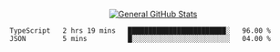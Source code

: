 <p align="center">
  <a href="https://github.com/AndyDevv">
    <img src="https://github-readme-stats.vercel.app/api?username=AndyDevv&custom_title=General%20GitHub%20Stats&theme=aura_dark" alt="General GitHub Stats">
  </a>
</p>

<!--START_SECTION:waka-->

```text
TypeScript   2 hrs 19 mins   ████████████████████████░   96.00 %
JSON         5 mins          █░░░░░░░░░░░░░░░░░░░░░░░░   04.00 %
```

<!--END_SECTION:waka-->
